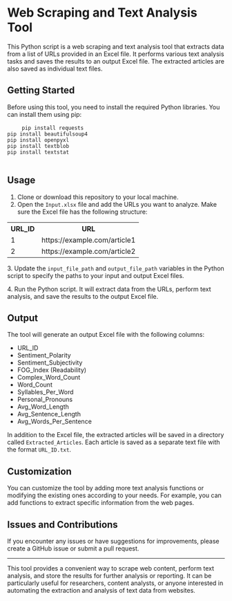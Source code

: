 <!DOCTYPE html>
<html>
<head>
  <title>Web Scraping and Text Analysis Tool</title>
</head>
<body>
  <h1>Web Scraping and Text Analysis Tool</h1>

  <p>This Python script is a web scraping and text analysis tool that extracts data from a list of URLs provided in an Excel file. It performs various text analysis tasks and saves the results to an output Excel file. The extracted articles are also saved as individual text files.</p>

  <h2>Getting Started</h2>
  <p>Before using this tool, you need to install the required Python libraries. You can install them using pip:</p>

  <pre>
    <code>pip install requests
pip install beautifulsoup4
pip install openpyxl
pip install textblob
pip install textstat</code>
  </pre>

  <h2>Usage</h2>
  <ol>
    <li>Clone or download this repository to your local machine.</li>
    <li>Open the <code>Input.xlsx</code> file and add the URLs you want to analyze. Make sure the Excel file has the following structure:</li>
  </ol>

  <table>
    <tr>
      <th>URL_ID</th>
      <th>URL</th>
    </tr>
    <tr>
      <td>1</td>
      <td>https://example.com/article1</td>
    </tr>
    <tr>
      <td>2</td>
      <td>https://example.com/article2</td>
    </tr>
    <!-- ... -->
  </table>

  <p>3. Update the <code>input_file_path</code> and <code>output_file_path</code> variables in the Python script to specify the paths to your input and output Excel files.</p>

  <p>4. Run the Python script. It will extract data from the URLs, perform text analysis, and save the results to the output Excel file.</p>

  <h2>Output</h2>
  <p>The tool will generate an output Excel file with the following columns:</p>

  <ul>
    <li>URL_ID</li>
    <li>Sentiment_Polarity</li>
    <li>Sentiment_Subjectivity</li>
    <li>FOG_Index (Readability)</li>
    <li>Complex_Word_Count</li>
    <li>Word_Count</li>
    <li>Syllables_Per_Word</li>
    <li>Personal_Pronouns</li>
    <li>Avg_Word_Length</li>
    <li>Avg_Sentence_Length</li>
    <li>Avg_Words_Per_Sentence</li>
  </ul>

  <p>In addition to the Excel file, the extracted articles will be saved in a directory called <code>Extracted_Articles</code>. Each article is saved as a separate text file with the format <code>URL_ID.txt</code>.</p>

  <h2>Customization</h2>
  <p>You can customize the tool by adding more text analysis functions or modifying the existing ones according to your needs. For example, you can add functions to extract specific information from the web pages.</p>

  <h2>Issues and Contributions</h2>
  <p>If you encounter any issues or have suggestions for improvements, please create a GitHub issue or submit a pull request.</p>

  <hr>

  <p>This tool provides a convenient way to scrape web content, perform text analysis, and store the results for further analysis or reporting. It can be particularly useful for researchers, content analysts, or anyone interested in automating the extraction and analysis of text data from websites.</p>
</body>
</html>
